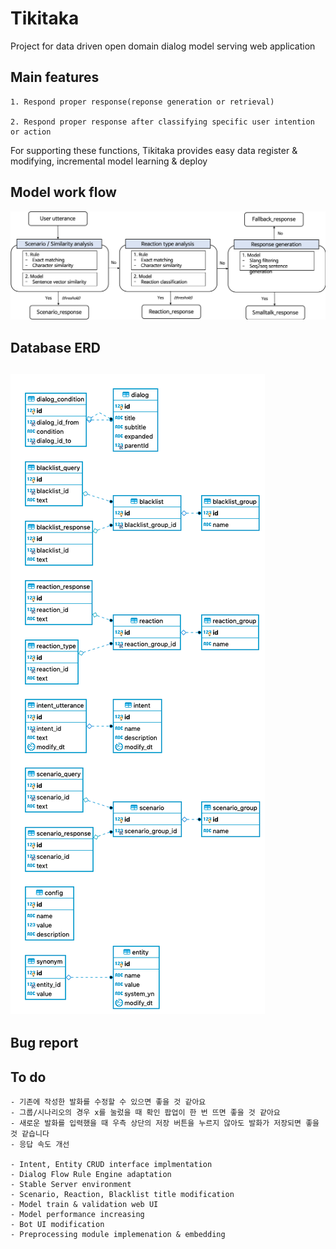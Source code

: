 # Tikitaka
Project for data driven open domain dialog model serving web application

## Main features
    1. Respond proper response(reponse generation or retrieval)

    2. Respond proper response after classifying specific user intention or action

For supporting these functions, Tikitaka provides easy data register & modifying, incremental model learning & deploy

## Model work flow
![](img/Modelflow.png )

## Database ERD
![](img/tikitaka_erd.png )
---

## Bug report

## To do
    - 기존에 작성한 발화를 수정할 수 있으면 좋을 것 같아요
    - 그룹/시나리오의 경우 x를 눌렀을 때 확인 팝업이 한 번 뜨면 좋을 것 같아요
    - 새로운 발화를 입력했을 때 우측 상단의 저장 버튼을 누르지 않아도 발화가 저장되면 좋을 것 같습니다
    - 응답 속도 개선

    - Intent, Entity CRUD interface implmentation
    - Dialog Flow Rule Engine adaptation
    - Stable Server environment
    - Scenario, Reaction, Blacklist title modification
    - Model train & validation web UI
    - Model performance increasing
    - Bot UI modification
    - Preprocessing module implemenation & embedding